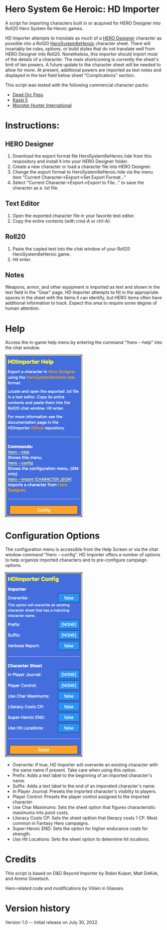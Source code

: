 # Hero System 6e Heroic: HD Importer
A script for importing characters built in or acquired for HERO Designer into Roll20 Hero System 6e Heroic games. 

HD Importer attempts to translate as much of a [HERO Designer](https://www.herogames.com/store/product/1-hero-designer/) character as possible into a Roll20 [HeroSystem6eHeroic](https://github.com/Roll20/roll20-character-sheets/blob/master/HeroSystem6eHeroic/README.md) character sheet. There will invariably be rules, options, or build styles that do not translate well from HERO Designer into Roll20. Nonetheless, this importer should import most of the details of a character. The main shortcoming is currently the sheet's limit of ten powers. A future update to the character sheet will be needed to allow for more. At present, additional powers are imported as text notes and displayed in the text field below sheet "Complications" section.

This script was tested with the following commercial character packs:
- [Dead Orc Pass](https://www.herogames.com/store/product/910-dead-orc-pass-mini-campaign-book-pdfhdc/)
- [Kazei 5](https://www.herogames.com/store/product/92-kazei-5-character-pack/)
- [Monster Hunter International](https://www.herogames.com/store/product/5-monster-hunter-international-character-pack/)

# Instructions:

## HERO Designer

1. Download the export format file HeroSystem6eHeroic.hde from this respository and install it into your HERO Designer folder.
2. Create a new character or load a character file into HERO Designer.
3. Change the export format to HeroSystem6eHeroic.hde via the menu item "Current Character->Export->Set Export Format..."
4. Select "Current Character->Export->Export to File..." to save the character as a .txt file.

## Text Editor
1. Open the exported character file in your favorite text editor.
2. Copy the entire contents (with cmd-A or ctrl-A).

## Roll20

1. Paste the copied text into the chat window of your Roll20 HeroSystem6eHeroic game.
2. Hit enter.

## Notes

Weapons, armor, and other equipment is imported as text and shown in the text field in the "Gear" page. HD Importer attempts to fill in the appropriate spaces in the sheet with the items it can identify, but HERO items often have additional information to track. Expect this area to require some degree of human attention.

# Help
Access the in-game help menu by entering the command "!hero --help" into the chat window.

![HelpMenu](/HeroSystem6eHeroic_HDImporter/images/HelpMenu.png)

# Configuration Options

The configuration menu is accessible from the Help Screen or via the chat window command "!hero --config". HD Importer offers a number of options to help organize imported characters and to pre-configure campaign options.

![HelpMenu](/HeroSystem6eHeroic_HDImporter/images/ConfigMenu.png)

- Overwrite: If true, HD Importer will overwrite an existing character with the same name if present. Take care when using this option.
- Prefix: Adds a text label to the beginning of an imported character's name.
- Suffix: Adds a text label to the end of an imporated character's name.
- In Player Journal: Presets the imported character's visiblity to players.
- Player Control: Presets the player control assigned to the imported character.
- Use Char Maximums: Sets the sheet option that figures characteristic maximums into point costs.
- Literacy Costs CP: Sets the sheet opttion that literacy costs 1 CP. Most common in Fantasy Hero campaigns.
- Super-Heroic END: Sets the option for higher endurance costs for strength.
- Use Hit Locations: Sets the sheet option to determine hit locations. 

# Credits
This script is based on D&D Beyond Importer by Robin Kuiper, Matt DeKok, and Ammo Goeetsch.

Hero-related code and modifications by Villain in Glasses.

# Version history
Version 1.0 -- Initial release on July 30, 2022.
